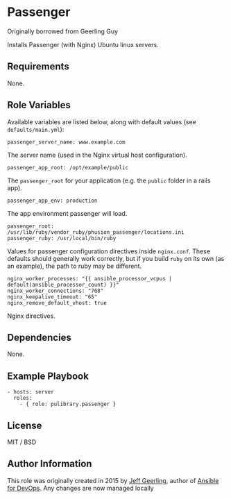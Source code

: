 # Passenger

Originally borrowed from Geerling Guy

Installs Passenger (with Nginx) Ubuntu linux servers.

## Requirements

None.

## Role Variables

Available variables are listed below, along with default values (see `defaults/main.yml`):

    passenger_server_name: www.example.com

The server name (used in the Nginx virtual host configuration).

    passenger_app_root: /opt/example/public

The `passenger_root` for your application (e.g. the `public` folder in a rails app).

    passenger_app_env: production

The app environment passenger will load.

    passenger_root: /usr/lib/ruby/vendor_ruby/phusion_passenger/locations.ini
    passenger_ruby: /usr/local/bin/ruby

Values for passenger configuration directives inside `nginx.conf`. These defaults should generally work correctly, but if you build `ruby` on its own (as an example), the path to ruby may be different.

    nginx_worker_processes: "{{ ansible_processor_vcpus | default(ansible_processor_count) }}"
    nginx_worker_connections: "768"
    nginx_keepalive_timeout: "65"
    nginx_remove_default_vhost: true

Nginx directives.

## Dependencies

None.

## Example Playbook

    - hosts: server
      roles:
        - { role: pulibrary.passenger }

## License

MIT / BSD

## Author Information

This role was originally created in 2015 by [Jeff Geerling](https://www.jeffgeerling.com/), author of [Ansible for DevOps](https://www.ansiblefordevops.com/). Any changes are now managed locally
